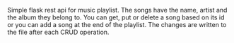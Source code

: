 Simple flask rest api for music playlist. The songs have the name, artist and the album they belong to. You can get, put or delete a song based on its id or you can add a song at the end of the playlist. The changes are written to the file after each CRUD operation.
